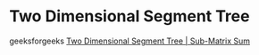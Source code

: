 # Two Dimensional Segment Tree

geeksforgeeks [Two Dimensional Segment Tree | Sub-Matrix Sum](https://www.geeksforgeeks.org/two-dimensional-segment-tree-sub-matrix-sum/)
